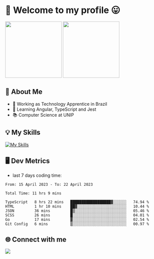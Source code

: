 # 🎉 Welcome to my profile 😛

<div>
  <img height="180em" src="https://github-readme-stats.vercel.app/api?username=VinicciusSantos&show_icons=true&icon_color=fff&include_all_commits=true&count_private=true&bg_color=30,0D1117,394AAB&title_color=fff&text_color=fff"/>
  <img height="180em" src="https://github-readme-stats.vercel.app/api/top-langs/?username=VinicciusSantos&langs_count=8&layout=compact&include_all_commits=true&count_private=true&bg_color=30,324295,324295&title_color=fff&text_color=fff"/>
</div>


## 📖 About Me
- 🔭 Working as Technology Apprentice in Brazil
- 🌱 Learning Angular, TypeScript and Jest
- 📚 Computer Science at UNIP

## 💡 My Skills

[![My Skills](https://skills.thijs.gg/icons?i=angular,react,html,css,sass,bootstrap,ts,js,nodejs,git,c,py,postgres)](https://github.com/VinicciusSantos)

## 🖥️ Dev Metrics

- last 7 days coding time:

<!--START_SECTION:waka-->

```text
From: 15 April 2023 - To: 22 April 2023

Total Time: 11 hrs 9 mins

TypeScript   8 hrs 22 mins   ██████████████████▓░░░░░░   74.94 %
HTML         1 hr 10 mins    ██▓░░░░░░░░░░░░░░░░░░░░░░   10.44 %
JSON         36 mins         █▒░░░░░░░░░░░░░░░░░░░░░░░   05.46 %
SCSS         26 mins         █░░░░░░░░░░░░░░░░░░░░░░░░   04.01 %
Go           17 mins         ▓░░░░░░░░░░░░░░░░░░░░░░░░   02.54 %
Git Config   6 mins          ▒░░░░░░░░░░░░░░░░░░░░░░░░   00.97 %
```

<!--END_SECTION:waka-->

## 🌐 Connect with me

<a href="https://www.linkedin.com/in/vinicius-guedes-b817aa223/"><img src="https://img.shields.io/badge/LinkedIn-0077B5?style=for-the-badge&logo=linkedin&logoColor=white"/></a>

